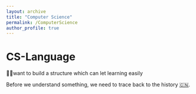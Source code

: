 ```yaml
---
layout: archive
title: "Computer Science"
permalink: /ComputerScience
author_profile: true
---
```


# CS-Language
💪🏻want to build a structure which can let learning easily

Before we understand something, we need to trace back to the history [🇨🇳](https://juejin.im/post/5ac1b8a25188255c637b1cd5). 

